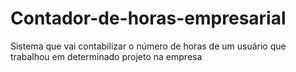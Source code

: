 # Contador-de-horas-empresarial
Sistema que vai contabilizar o número de horas de um usuário que trabalhou em determinado projeto na empresa
